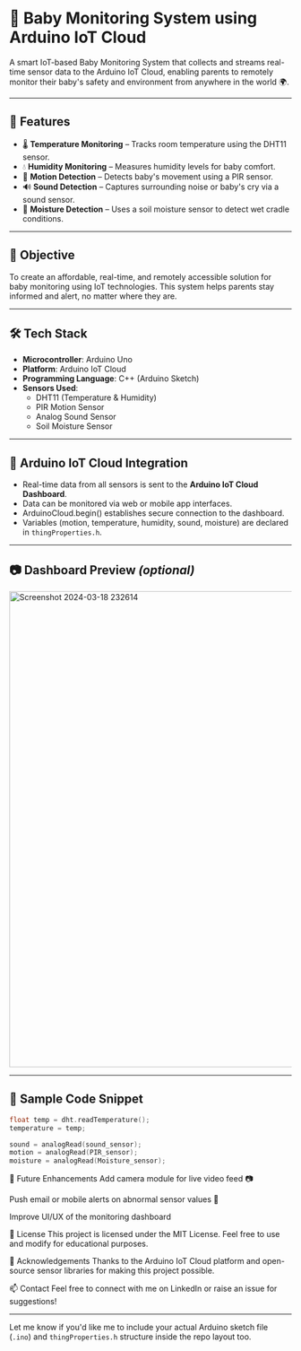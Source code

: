 # 👶 Baby Monitoring System using Arduino IoT Cloud

A smart IoT-based Baby Monitoring System that collects and streams real-time sensor data to the Arduino IoT Cloud, enabling parents to remotely monitor their baby's safety and environment from anywhere in the world 🌍.

---

## 📌 Features

- 🌡️ **Temperature Monitoring** – Tracks room temperature using the DHT11 sensor.
- 💧 **Humidity Monitoring** – Measures humidity levels for baby comfort.
- 👶 **Motion Detection** – Detects baby's movement using a PIR sensor.
- 🔊 **Sound Detection** – Captures surrounding noise or baby's cry via a sound sensor.
- 🍼 **Moisture Detection** – Uses a soil moisture sensor to detect wet cradle conditions.

---

## 🧠 Objective

To create an affordable, real-time, and remotely accessible solution for baby monitoring using IoT technologies. This system helps parents stay informed and alert, no matter where they are.

---

## 🛠️ Tech Stack

- **Microcontroller**: Arduino Uno  
- **Platform**: Arduino IoT Cloud  
- **Programming Language**: C++ (Arduino Sketch)  
- **Sensors Used**:
  - DHT11 (Temperature & Humidity)
  - PIR Motion Sensor
  - Analog Sound Sensor
  - Soil Moisture Sensor  

---

## 🔗 Arduino IoT Cloud Integration

- Real-time data from all sensors is sent to the **Arduino IoT Cloud Dashboard**.
- Data can be monitored via web or mobile app interfaces.
- ArduinoCloud.begin() establishes secure connection to the dashboard.
- Variables (motion, temperature, humidity, sound, moisture) are declared in `thingProperties.h`.

---

## 📷 Dashboard Preview *(optional)*

<img width="1919" height="849" alt="Screenshot 2024-03-18 232614" src="https://github.com/user-attachments/assets/a5663a26-3e33-4ef0-8421-18c634486576" />


---

## 🧾 Sample Code Snippet

```cpp
float temp = dht.readTemperature();
temperature = temp;

sound = analogRead(sound_sensor);
motion = analogRead(PIR_sensor);
moisture = analogRead(Moisture_sensor);
```

🚀 Future Enhancements
Add camera module for live video feed 📷

Push email or mobile alerts on abnormal sensor values 📩

Improve UI/UX of the monitoring dashboard

📃 License
This project is licensed under the MIT License. Feel free to use and modify for educational purposes.

🙌 Acknowledgements
Thanks to the Arduino IoT Cloud platform and open-source sensor libraries for making this project possible.

📫 Contact
Feel free to connect with me on LinkedIn or raise an issue for suggestions!

---

Let me know if you'd like me to include your actual Arduino sketch file (`.ino`) and `thingProperties.h` structure inside the repo layout too.
